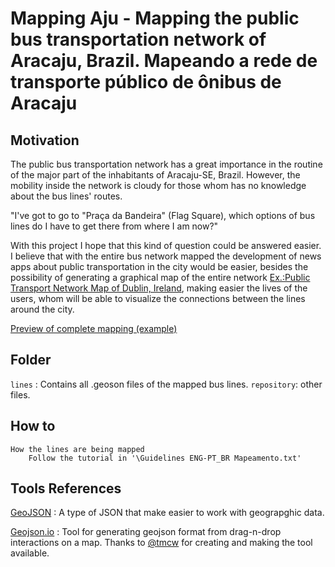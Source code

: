 # Mapping Aju - Mapping the public bus transportation network of Aracaju, Brazil. Mapeando a rede de transporte público de ônibus de Aracaju

## Motivation

The public bus transportation network has a great importance in the routine of the major part of the inhabitants of Aracaju-SE, Brazil.
However, the mobility inside the network is cloudy for those whom has no knowledge about the bus lines' routes.

"I've got to go to "Praça da Bandeira" (Flag Square), which options of bus lines do I have to get there from where I am now?"

With this project I hope that this kind of question could be answered easier. I believe that with the entire bus network mapped the development of news apps about public transportation in the city would be easier, besides the possibility of generating a graphical map of the entire network [Ex.:Public Transport Network Map of Dublin, Ireland](http://i.imgur.com/BHPf7.gif), making easier the lives of the users, whom will be able to visualize the connections between the lines around the city.

[Preview of complete mapping (example)](all-lines-preview-example.geojson)

## Folder

`lines` : Contains all .geoson files of the mapped bus lines.
`repository`: other files.

## How to

	How the lines are being mapped
		Follow the tutorial in '\Guidelines ENG-PT_BR Mapeamento.txt'


## Tools References

[GeoJSON](http://geojson.org/) : A type of JSON that make easier to work with geograpghic data.

[Geojson.io](http://geojson.io/#id=gist:anonymous/3bc6ed80aa42b911aec7&map=13/-10.9295/-37.0971) : Tool for generating geojson format from drag-n-drop interactions on a map. Thanks to [@tmcw](https://github.com/tmcw) for creating and making the tool available.




